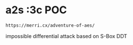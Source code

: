 # a2s :3c POC

```
https://merri.cx/adventure-of-aes/
```

impossible differential attack based on S-Box DDT
